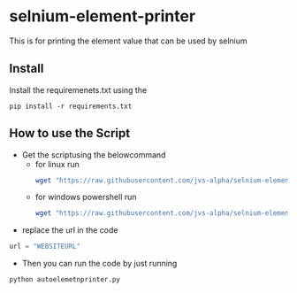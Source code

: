 # selnium-element-printer
This is for printing the element value that can be used by selnium

## Install
Install the requiremenets.txt using the
```
pip install -r requirements.txt
```

## How to use the Script
- Get the scriptusing the belowcommand
    -   for linux run
        ```bash
        wget "https://raw.githubusercontent.com/jvs-alpha/selnium-element-printer/main/mark1.py" > autoelementprinter.py
        ```
    -   for windows powershell run 
        ```powershell
        wget "https://raw.githubusercontent.com/jvs-alpha/selnium-element-printer/main/mark1.py" -O autoelementprinter.py
        ```
- replace the url in the code
```python
url = "WEBSITEURL"
```
- Then you can run the code by just running
```
python autoelemetnprinter.py
```